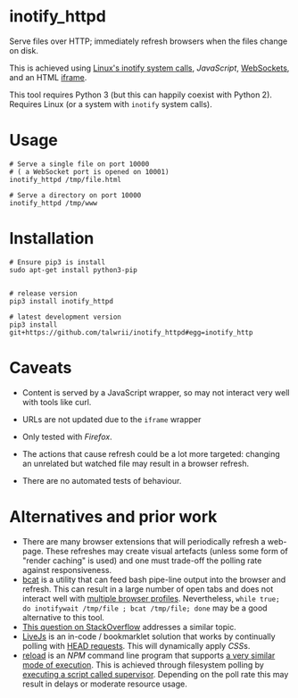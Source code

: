 # inotify_httpd
Serve files over HTTP; immediately refresh browsers when the files change on disk.

This is achieved using  [Linux's inotify system calls](http://man7.org/linux/man-pages/man7/inotify.7.html), *JavaScript*, [WebSockets](https://www.w3.org/TR/websockets/), and an HTML [iframe](https://www.w3.org/wiki/HTML/Elements/iframe).

This tool requires Python 3 (but this can happily coexist with Python 2). Requires Linux (or a system with `inotify` system calls).

# Usage
```
# Serve a single file on port 10000
# ( a WebSocket port is opened on 10001)
inotify_httpd /tmp/file.html

# Serve a directory on port 10000
inotify_httpd /tmp/www

```

# Installation
```
# Ensure pip3 is install
sudo apt-get install python3-pip


# release version
pip3 install inotify_httpd

# latest development version
pip3 install git+https://github.com/talwrii/inotify_httpd#egg=inotify_http
```

# Caveats
* Content is served by a JavaScript wrapper, so may not interact very well with tools like curl.
* URLs are not updated due to the `iframe` wrapper
* Only tested with *Firefox*.
* The actions that cause refresh could be a lot more targeted: changing an unrelated but watched file may result in a browser refresh.

* There are no automated tests of behaviour.

# Alternatives and prior work

 * There are many browser extensions that will periodically refresh a web-page. These refreshes may create visual artefacts (unless some form of "render caching" is used) and one must trade-off the polling rate against responsiveness.
 * [bcat](https://rtomayko.github.io/bcat/) is a utility that can feed bash pipe-line output into the browser and refresh. This can result in a large number of open tabs and does not interact well with [multiple browser profiles](https://lifehacker.com/5481213/master-multiple-firefox-profiles-for-more-productive-browsing). Nevertheless, `while true; do inotifywait /tmp/file ; bcat /tmp/file; done` may be a good alternative to this tool.
* [This question on StackOverflow](https://stackoverflow.com/questions/1346716/how-do-i-make-firefox-auto-refresh-on-file-change) addresses a similar topic.
* [LiveJs](http://livejs.com/) is an in-code / bookmarklet solution that works by continually polling with [HEAD requests](https://www.w3.org/Protocols/rfc2616/rfc2616-sec9.html). This will dynamically apply *CSS*s.
* [reload](https://www.npmjs.com/package/reload) is an *NPM* command line program that supports [a very similar mode of execution](https://www.npmjs.com/package/reload#usage-for-command-line-application). This is achieved through filesystem polling by [executing a script called supervisor](https://github.com/petruisfan/node-supervisor). Depending on the poll rate this may result in delays or moderate resource usage.
